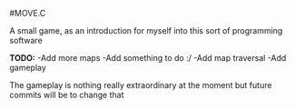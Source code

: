 #MOVE.C

A small game, as an introduction for myself into this sort of programming software

__TODO:__ 
          -Add more maps
          -Add something to do :/
          -Add map traversal
          -Add gameplay
          
The gameplay is nothing really extraordinary at the moment but future commits will be to change that
